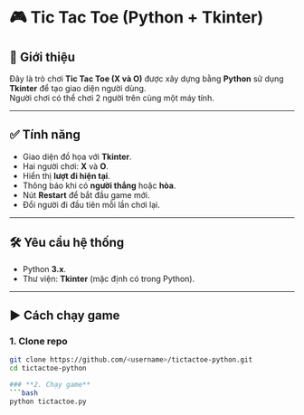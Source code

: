 # 🎮 Tic Tac Toe (Python + Tkinter)

## 📌 Giới thiệu
Đây là trò chơi **Tic Tac Toe (X và O)** được xây dựng bằng **Python** sử dụng **Tkinter** để tạo giao diện người dùng.  
Người chơi có thể chơi 2 người trên cùng một máy tính.

---

## ✅ Tính năng
- Giao diện đồ họa với **Tkinter**.
- Hai người chơi: **X** và **O**.
- Hiển thị **lượt đi hiện tại**.
- Thông báo khi có **người thắng** hoặc **hòa**.
- Nút **Restart** để bắt đầu game mới.
- Đổi người đi đầu tiên mỗi lần chơi lại.

---

## 🛠 Yêu cầu hệ thống
- Python **3.x**.
- Thư viện: **Tkinter** (mặc định có trong Python).

---

## ▶ Cách chạy game
### **1. Clone repo**
```bash
git clone https://github.com/<username>/tictactoe-python.git
cd tictactoe-python

### **2. Chạy game**
```bash
python tictactoe.py

